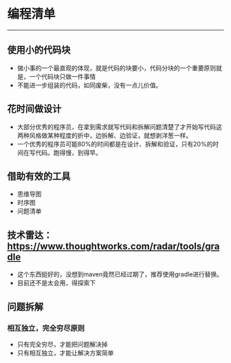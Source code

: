 # 编程清单
***
## 使用小的代码块
- 做小事的一个最直观的体现，就是代码的块要小，代码分块的一个重要原则就是，一个代码块只做一件事情
- 不能进一步组装的代码，如同废柴，没有一点儿价值。

## 花时间做设计
- 大部分优秀的程序员，在拿到需求就写代码和拆解问题清楚了才开始写代码这两种风格做某种程度的折中，边拆解、边验证，就想剥洋葱一样。
- 一个优秀的程序员可能80%的时间都是在设计、拆解和验证，只有20%的时间在写代码。跑得慢，到得早。

## 借助有效的工具
- 思维导图
- 时序图
- 问题清单

## 技术雷达：https://www.thoughtworks.com/radar/tools/gradle
- 这个东西挺好的，没想到maven竟然已经过期了，推荐使用gradle进行替换。
- 目前还不是太会用，得探索下

## 问题拆解
### 相互独立，完全穷尽原则
- 只有完全穷尽，才能把问题解决掉
- 只有相互独立，才能让解决方案简单